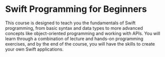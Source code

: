# Swift Programming for Beginners
This course is designed to teach you the fundamentals of Swift programming, from basic syntax and data types to more advanced concepts like object-oriented programming and working with APIs. You will learn through a combination of lecture and hands-on programming exercises, and by the end of the course, you will have the skills to create your own Swift applications.
